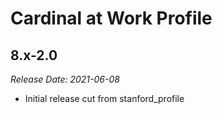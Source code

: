 # Cardinal at Work Profile

8.x-2.0
--------------------------------------------------------------------------------
_Release Date: 2021-06-08_

- Initial release cut from stanford_profile

